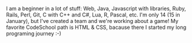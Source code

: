 I am a beginner in a lot of stuff: Web, Java, Javascript with libraries, Ruby, Rails, Perl, Git, C with C++ and C#, Lua, R, Pascal, etc.
I'm only 14 (15 in January), but I've created a team and we're working about a game!
My favorite CodeSchool path is HTML & CSS, bacause there I started my long programing journey :-) 
